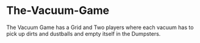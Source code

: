 # The-Vacuum-Game
The Vacuum Game has a Grid and Two players where each vacuum has to pick up dirts and dustballs and empty itself in the Dumpsters.
